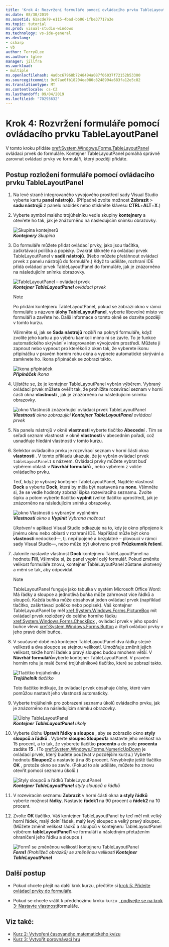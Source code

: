 ```yaml
---
title: 'Krok 4: Rozvržení formuláře pomocí ovládacího prvku TableLayoutPanel'
ms.date: 08/30/2019
ms.assetid: 61acde79-e115-4bad-bb06-1fbe37717a3e
ms.topic: tutorial
ms.prod: visual-studio-windows
ms.technology: vs-ide-general
ms.devlang:
- csharp
- vb
author: TerryGLee
ms.author: tglee
manager: jillfra
ms.workload:
- multiple
ms.openlocfilehash: 4a0bc67968b7248494a087f06037f72152b53300
ms.sourcegitcommit: 9c07ae6fb18204ea080c8248994a683fa12e5c82
ms.translationtype: MT
ms.contentlocale: cs-CZ
ms.lasthandoff: 09/04/2019
ms.locfileid: "70293632"
---
```

# <a name="step-4-lay-out-your-form-with-a-tablelayoutpanel-control"></a>Krok 4: Rozvržení formuláře pomocí ovládacího prvku TableLayoutPanel

V tomto kroku přidáte <xref:System.Windows.Forms.TableLayoutPanel> ovládací prvek do formuláře. Kontejner TableLayoutPanel pomáhá správně zarovnat ovládací prvky ve formuláři, který později přidáte.

## <a name="how-to-lay-out-your-form-with-a-tablelayoutpanel-control"></a>Postup rozložení formuláře pomocí ovládacího prvku TableLayoutPanel

1. Na levé straně integrovaného vývojového prostředí sady Visual Studio vyberte kartu **panel nástrojů** . (Případně zvolte možnost **Zobrazit** > **sadu nástrojů** z panelu nabídek nebo stiskněte klávesu **CTRL**+**ALT**+**X**.)

1. Vyberte symbol malého trojúhelníku vedle skupiny **kontejnery** a otevřete ho tak, jak je znázorněno na následujícím snímku obrazovky.

     ![Skupina kontejnerů](../ide/media/express_toolbox.png)<br>
***Kontejnery*** *Skupina*

1. Do formuláře můžete přidat ovládací prvky, jako jsou tlačítka, zaškrtávací políčka a popisky. Dvakrát klikněte na ovládací prvek TableLayoutPanel v **sadě nástrojů**. (Nebo můžete přetáhnout ovládací prvek z panelu nástrojů do formuláře.) Když to uděláte, rozhraní IDE přidá ovládací prvek TableLayoutPanel do formuláře, jak je znázorněno na následujícím snímku obrazovky.

     ![TableLayoutPanel – ovládací prvek](../ide/media/express_formtablelayout.png)<br>
***Kontejner TableLayoutPanel*** *ovládací prvek*

    > [!NOTE]
    > Po přidání kontejneru TableLayoutPanel, pokud se zobrazí okno v rámci formuláře s názvem **úlohy TableLayoutPanel**, vyberte libovolné místo ve formuláři a zavřete ho. Další informace o tomto okně se dozvíte později v tomto kurzu.

     Všimněte si, jak se **Sada nástrojů** rozšíří na pokrytí formuláře, když zvolíte jeho kartu a po výběru kamkoli mimo ni se zavře. To je funkce automatického skrývání v integrovaném vývojovém prostředí. Můžete ji zapnout nebo vypnout pro kterékoli z oken tak, že vyberete ikonu připínáčku v pravém horním rohu okna a vypnete automatické skrývání a zamknete ho. Ikona připínáček se zobrazí takto.

     ![Ikona připínáček](../ide/media/express_pushpintoolbox.png)<br>
***Připínáček*** *ikona*

1. Ujistěte se, že je kontejner TableLayoutPanel vybrán výběrem. Vybraný ovládací prvek můžete ověřit tak, že prohlížíte rozevírací seznam v horní části okna **vlastnosti** , jak je znázorněno na následujícím snímku obrazovky.

     ![okno Vlastnosti znázorňující ovládací prvek TableLayoutPanel](../ide/media/express_controlspropwin.png)<br>
***Vlastnosti*** *okno zobrazující* ***Kontejner TableLayoutPanel*** *ovládací prvek*

1. Na panelu nástrojů v okně **vlastnosti** vyberte tlačítko **Abecední** . Tím se seřadí seznam vlastností v okně **vlastnosti** v abecedním pořadí, což usnadňuje hledání vlastností v tomto kurzu.

1. Selektor ovládacího prvku je rozevírací seznam v horní části okna **vlastnosti** . V tomto příkladu ukazuje, že je vybrán ovládací prvek `tableLayoutPanel1` s názvem. Ovládací prvky můžete vybrat buď výběrem oblasti v **Návrhář formulářů** , nebo výběrem z voliče ovládacího prvku.

   Teď, když je vybraný kontejner TableLayoutPanel, Najděte vlastnost **Dock** a vyberte **Dock**, která by měla být nastavená na **none**. Všimněte si, že se vedle hodnoty zobrazí šipka rozevíracího seznamu. Zvolte šipku a potom vyberte tlačítko **vyplnit** (velké tlačítko uprostřed), jak je znázorněno na následujícím snímku obrazovky.

     ![okno Vlastnosti s vybraným vyplněním](../ide/media/express_docktable.png)<br>
***Vlastnosti*** *okno s* ***Vyplnit*** *Vybraná možnost*

     *Ukotvení* v aplikaci Visual Studio odkazuje na to, kdy je okno připojeno k jinému oknu nebo oblasti v rozhraní IDE. Například může být okno **vlastnosti** nedocked&mdash;, tj. nepřipojené a bezplatné – plovoucí v rámci sady Visual Studio&mdash;, nebo může být ukotveno proti **Průzkumník řešení**.

1. Jakmile nastavíte vlastnost **Dock** kontejneru TableLayoutPanel na hodnotu **Fill**, Všimněte si, že panel vyplní celý formulář. Pokud změníte velikost formuláře znovu, kontejner TableLayoutPanel zůstane ukotvený a mění se tak, aby odpovídal.

    > [!NOTE]
    > TableLayoutPanel funguje jako tabulka v systém Microsoft Office Word: Má řádky a sloupce a jednotlivá buňka může zahrnovat více řádků a sloupců. Každá buňka může obsahovat jeden ovládací prvek (například tlačítko, zaškrtávací políčko nebo popisek). Váš kontejner TableLayoutPanel by měl <xref:System.Windows.Forms.PictureBox> mít ovládací prvek rozložený do celého horního řádku <xref:System.Windows.Forms.CheckBox> , ovládací prvek v jeho spodní buňce vlevo <xref:System.Windows.Forms.Button> a čtyři ovládací prvky v jeho pravé dolní buňce.

1. V současné době má kontejner TableLayoutPanel dva řádky stejné velikosti a dva sloupce se stejnou velikostí. Umožňuje změnit jejich velikost, takže horní řádek a pravý sloupec budou mnohem větší. V **Návrhář formulářů**vyberte kontejner TableLayoutPanel. V pravém horním rohu je malé černé trojúhelníkové tlačítko, které se zobrazí takto.

     ![Tlačítko trojúhelníku](../ide/media/express_iconblacktriangle.gif)<br>
***Trojúhelník*** *tlačítko*

     Toto tlačítko indikuje, že ovládací prvek obsahuje úlohy, které vám pomůžou nastavit jeho vlastnosti automaticky.

1. Vyberte trojúhelník pro zobrazení seznamu úkolů ovládacího prvku, jak je znázorněno na následujícím snímku obrazovky.

     ![Úlohy TableLayoutPanel](../ide/media/express_tablepanel.png)<br>
***Kontejner TableLayoutPanel*** *úkoly*

1. Vyberte úlohu **Upravit řádky a sloupce** , aby se zobrazilo okno **styly sloupců a řádků** . Vyberte **sloupec Sloupec1**a nastavte jeho velikost na 15 procent, a to tak, že vyberete tlačítko **procento** a do pole **procenta** zadáte **15** . (To <xref:System.Windows.Forms.NumericUpDown> je ovládací prvek, který budete používat v pozdějším kurzu.) Vyberte hodnotu **Sloupec2** a nastavte ji na 85 procent. Nevybírejte ještě tlačítko **OK** , protože okno se zavře. (Pokud to ale uděláte, můžete ho znovu otevřít pomocí seznamu úkolů.)

     ![Styly sloupců a řádků TableLayoutPanel](../ide/media/vs_tablelayoutpanel_setup.png)<br>
***Kontejner TableLayoutPanel*** *styly sloupců a řádků*

1. V rozevíracím seznamu **Zobrazit** v horní části okna **a styly řádků** vyberte možnost **řádky**. Nastavte **řádek1** na 90 procent a **řádek2** na 10 procent.

1. Zvolte **OK** tlačítko. Váš kontejner TableLayoutPanel by teď měl mít velký horní řádek, malý dolní řádek, malý levý sloupec a velký pravý sloupec. (Můžete změnit velikost řádků a sloupců v kontejneru TableLayoutPanel výběrem **tableLayoutPanel1** ve formuláři a následným přetažením ohraničení jeho řádku a sloupce.)

     ![Form1 se změněnou velikostí kontejneru TableLayoutPanel](../ide/media/vs_formafterlayoutpanel.png)<br>
***Form1*** *(Prohlížeč obrázků) se změněnou velikostí* ***Kontejner TableLayoutPanel***

## <a name="next-steps"></a>Další postup

* Pokud chcete přejít na další krok kurzu, přečtěte si [krok 5: Přidejte ovládací prvky do formuláře](../ide/step-5-add-controls-to-your-form.md).

* Pokud se chcete vrátit k předchozímu kroku kurzu [, podívejte se na krok 3: Nastavte vlastnosti](../ide/step-3-set-your-form-properties.md)formuláře.

## <a name="see-also"></a>Viz také:

* [Kurz 2: Vytvoření časovaného matematického kvízu](tutorial-2-create-a-timed-math-quiz.md)
* [Kurz 3: Vytvořit porovnávací hru](tutorial-3-create-a-matching-game.md)
